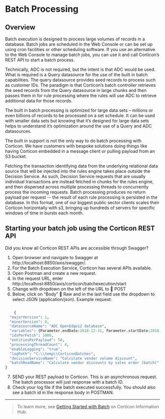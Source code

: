 # Batch Processing

## Overview

Batch execution is designed to process large volumes of records in a database. Batch jobs are scheduled in the Web Console or can be set up using cron facilities or other scheduling software. If you use an alternative to the Web Console to manage batch jobs, you can use it and call Corticon’s REST API to start a batch process.

Technically, ADC is not required, but the intent is that ADC would be used. What is required is a Query datasource for the use of the built in batch capabilities. The query datasource provides seed records to process such as customer IDs. The paradigm is that Corticon’s batch controller retrieves the seed records from the Query datasource in large chunks and then passes them in for rule processing where the rules will use ADC to retrieve additional data for those records.

The built in batch processing is optimized for large data sets – millions or even billions of records to be processed on a set schedule. It can be used with smaller data sets but knowing that it’s designed for large data sets helps  to understand it’s optimization around the use of a Query and ADC datasources.

The built in support is not the only way to do batch processing with Corticon. We have customers with bespoke solutions doing things like having Corticon embedded in a message client or pulling payload from an S3 bucket.

Fetching the transaction identifying data from the underlying relational data source that will be injected into the rules engine takes place outside the Decision Service. As such, Decision Service requests that are usually individual transactions are instead fetched in chunks for the rules engine, and then dispersed across multiple processing threads to concurrently process the incoming requests. Batch processing produces no return payload per request -- the result of each rule processing is persisted in the database. In this format, one of our biggest public sector clients scales their Corticon horizontally with s3, bringing up hundreds of servers for specific windows of time in bursts each month.

## Starting your batch job using the Corticon REST API

Did you know all Corticon REST APIs are accessible through Swagger? 

1. Open browser and navigate to Swagger at http://localhost:8850/axis/swagger/. 
2. For the Batch Execution Service, Corticon has several APIs available. 
3. Open Postman and create a new request.
4. In the request URL, enter http://localhost:8850/axis/corticon/batchexecution/start
5. Change with dropdown on the left of the URL to  POST
6. Below, click on “Body”  Raw and in the last field use the dropdown to select JSON (application/json). Example request: 
```python

    {
  "majorVersion": 1,
  "minorVersion": 0,
  "datasourceName": "ADC OpenEdge12 database",
  "variables": {Parameter.endDate:2018-12-31, Parameter.startDate:2018-09-01},
  "idsPerFetch": 1000,
  "entitiesPerPayload": 50,
  "processingThreadCount": 4,
  "enableLogging": "true",
  "logPath": "C:\\temp\\CorticonBatches",
  "decisionServiceName": "Calculate vendor volume discount",
  "batchReadName": "Calculate vendor discounts by sales order (batch)"
}
```

7. SEND your REST payload to Corticon. This is an asynchronous request. The batch processor will just response with a batch ID.
8.	Check your log file if the batch executed successfully. You should also see a batch id in the response body in POSTMAN.




---

> To learn more, see [Getting Started with Batch](https://docs.progress.com/bundle/corticon-data-integration/page/Getting-Started-with-Batch.html) on Corticon Information Hub.
